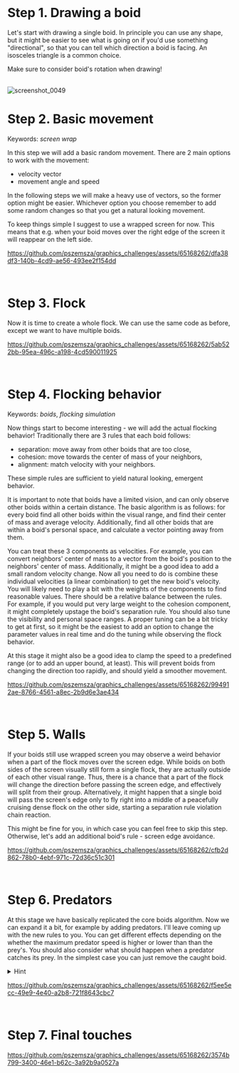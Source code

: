 

<br/>

# Step 1. Drawing a boid

Let's start with drawing a single boid. In principle you can use any shape, but it might be easier to see what is going on if you'd use something "directional", so that you can tell which direction a boid is facing. An isosceles triangle is a common choice.

Make sure to consider boid's rotation when drawing!

<br/>![screenshot_0049](https://github.com/pszemsza/graphics_challenges/assets/65168262/f432d2f0-98af-4403-9712-a31583208dc1)


# Step 2. Basic movement
Keywords: _screen wrap_

In this step we will add a basic random movement. There are 2 main options to work with the movement:
* velocity vector
* movement angle and speed

In the following steps we will make a heavy use of vectors, so the former option might be easier. Whichever option you choose remember to add some random changes so that you get a natural looking movement.

To keep things simple I suggest to use a wrapped screen for now. This means that e.g. when your boid moves over the right edge of the screen it will reappear on the left side.


https://github.com/pszemsza/graphics_challenges/assets/65168262/dfa38df3-140b-4cd9-ae56-493ee2f154dd


<br/>

# Step 3. Flock

Now it is time to create a whole flock. We can use the same code as before, except we want to have multiple boids.



https://github.com/pszemsza/graphics_challenges/assets/65168262/5ab522bb-95ea-496c-a198-4cd590011925



<br/>

# Step 4. Flocking behavior
Keywords: _boids_, _flocking simulation_

Now things start to become interesting - we will add the actual flocking behavior! Traditionally there are 3 rules that each boid follows:

* separation: move away from other boids that are too close,
* cohesion: move towards the center of mass of your neighbors,
* alignment: match velocity with your neighbors.

These simple rules are sufficient to yield natural looking, emergent behavior.

It is important to note that boids have a limited vision, and can only observe other boids within a certain distance. The basic algorithm is as follows: for every boid find all other boids within the visual range, and find their center of mass and average velocity. Additionally, find all other boids that are within a boid's personal space, and calculate a vector pointing away from them.

You can treat these 3 components as velocities. For example, you can convert neighbors' center of mass to a vector from the boid's position to the neighbors' center of mass. Additionally, it might be a good idea to add a small random velocity change. Now all you need to do is combine these individual velocities (a linear combination) to get the new boid's velocity. You will likely need to play a bit with the weights of the components to find reasonable values. There should be a relative balance between the rules. For example, if you would put very large weight to the cohesion component, it might completely upstage the boid's separation rule. You should also tune the visibility and personal space ranges. A proper tuning can be a bit tricky to get at first, so it might be the easiest to add an option to change the parameter values in real time and do the tuning while observing the flock behavior.

At this stage it might also be a good idea to clamp the speed to a predefined range (or to add an upper bound, at least). This will prevent boids from changing the direction too rapidly, and should yield a smoother movement.



https://github.com/pszemsza/graphics_challenges/assets/65168262/994912ae-8766-4561-a8ec-2b9d6e3ae434



<br/>

# Step 5. Walls

If your boids still use wrapped screen you may observe a weird behavior when a part of the flock moves over the screen edge. While boids on both sides of the screen visually still form a single flock, they are actually outside of each other visual range. Thus, there is a chance that a part of the flock will change the direction before passing the screen edge, and effectively will split from their group. Alternatively, it might happen that a single boid will pass the screen's edge only to fly right into a middle of a peacefully cruising dense flock on the other side, starting a separation rule violation chain reaction.

This might be fine for you, in which case you can feel free to skip this step. Otherwise, let's add an additional boid's rule - screen edge avoidance.




https://github.com/pszemsza/graphics_challenges/assets/65168262/cfb2d862-78b0-4ebf-971c-72d36c51c301



<br/>

# Step 6. Predators

At this stage we have basically replicated the core boids algorithm. Now we can expand it a bit, for example by adding predators. I'll leave coming up with the new rules to you. You can get different effects depending on the whether the maximum predator speed is higher or lower than than the prey's. You should also consider what should happen when a predator catches its prey. In the simplest case you can just remove the caught boid.


<details>
  <summary>Hint</summary>
  Predators should probably try to catch a prey (i.e. boids). You have a few options here - maybe try to move towards the center of mass of the neighboring boids, where the likelihood of catching something might be the highest? Or maybe try to always catch the closest boid in the visual range? Or, once spotted a prey, maybe keep pursuiting it (indefinitely, or maybe for a specified duration, after which the predator gives up) ignoring other boids?

  <br/>

  You may also consider adding a separation rule for predators.
  <br/>

  Behavior for prey should be rather obvious - they should try to move away from the spotted predators. Thus, this is basically the same as a separation rule for boids, except you may want to give it a higher weight.
</details>



https://github.com/pszemsza/graphics_challenges/assets/65168262/f5ee5ecc-49e9-4e40-a2b8-721f8643cbc7



<br/>

# Step 7. Final touches


https://github.com/pszemsza/graphics_challenges/assets/65168262/3574b799-3400-46e1-b62c-3a92b9a0527a


